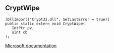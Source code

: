## CryptWipe

```
[DllImport("Crypt32.dll", SetLastError = true)]
public static extern void CryptWipe(
   IntPtr pv,
   uint cb
);
```

[Microsoft documentation](https://docs.microsoft.com/en-us/windows/win32/api/wincrypt/nf-wincrypt-cryptwipe)
